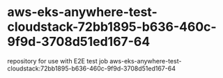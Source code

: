 # aws-eks-anywhere-test-cloudstack-72bb1895-b636-460c-9f9d-3708d51ed167-64
repository for use with E2E test job aws-eks-anywhere-test-cloudstack:72bb1895-b636-460c-9f9d-3708d51ed167-64
